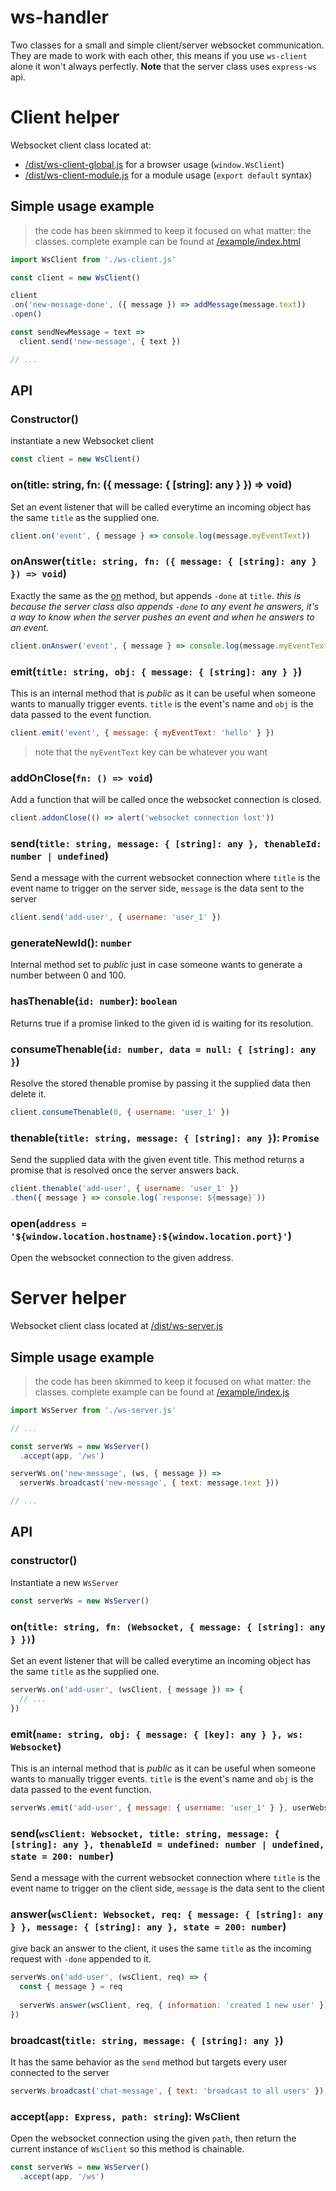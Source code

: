 # ws-handler
Two classes for a small and simple client/server websocket communication. They are made to work with each other, this means if you use `ws-client` alone it won't always perfectly.
**Note** that the server class uses `express-ws` api.

# Client helper
Websocket client class located at:
- [/dist/ws-client-global.js](/dist/ws-client-global.js) for a browser usage (`window.WsClient`)
- [/dist/ws-client-module.js](/dist/ws-client-module.js) for a module usage (`export default` syntax)

## Simple usage example
> the code has been skimmed to keep it focused on what matter: the classes.
> complete example can be found at [/example/index.html](/example/index.html)
```js
import WsClient from './ws-client.js'

const client = new WsClient()

client
.on('new-message-done', ({ message }) => addMessage(message.text))
.open()

const sendNewMessage = text =>
  client.send('new-message', { text })

// ...
```

## API

### Constructor()
instantiate a new Websocket client


```js
const client = new WsClient()
```

### on(title: string, fn: ({ message: { [string]: any } }) => void)
Set an event listener that will be called everytime an incoming object has the same `title` as the supplied one.
```js
client.on('event', { message } => console.log(message.myEventText))
```

### onAnswer(`title: string, fn: ({ message: { [string]: any } }) => void`)
Exactly the same as the [on](#on) method, but appends `-done` at `title`. _this is because the server class also appends `-done` to any event he answers, it's a way to know when the server pushes an event and when he answers to an event._

```js
client.onAnswer('event', { message } => console.log(message.myEventText))
```

### emit(`title: string, obj: { message: { [string]: any } }`)
This is an internal method that is _public_ as it can be useful when someone wants to manually trigger events. `title` is the event's name and `obj` is the data passed to the event function.

```js
client.emit('event', { message: { myEventText: 'hello' } })
```
> note that the `myEventText` key can be whatever you want

### addOnClose(`fn: () => void`)
Add a function that will be called once the websocket connection is closed.

```js
client.addonClose(() => alert('websocket connection lost'))
```

### send(`title: string, message: { [string]: any }, thenableId: number | undefined`)
Send a message with the current websocket connection where `title` is the event name to trigger on the server side, `message` is the data sent to the server

```js
client.send('add-user', { username: 'user_1' })

```

### generateNewId(): `number`
Internal method set to _public_ just in case someone wants to generate a number between 0 and 100.

### hasThenable(`id: number`): `boolean`
Returns true if a promise linked to the given id is waiting for its resolution.

### consumeThenable(`id: number, data = null: { [string]: any }`)
Resolve the stored thenable promise by passing it the supplied data then delete it.

```js
client.consumeThenable(0, { username: 'user_1' })
```

### thenable(`title: string, message: { [string]: any }`): `Promise`
Send the supplied data with the given event title. This method returns a promise that is resolved once the server answers back.

```js
client.thenable('add-user', { username: 'user_1' })
.then({ message } => console.log(`response: ${message}`))
```

### open(`address = '${window.location.hostname}:${window.location.port}'`)
Open the websocket connection to the given address.

# Server helper
Websocket client class located at [/dist/ws-server.js](/dist/ws-server.js)

## Simple usage example
> the code has been skimmed to keep it focused on what matter: the classes.
> complete example can be found at [/example/index.js](/example/index.js)
```js
import WsServer from './ws-server.js'

// ...

const serverWs = new WsServer()
  .accept(app, '/ws')

serverWs.on('new-message', (ws, { message }) => 
  serverWs.broadcast('new-message', { text: message.text }))

// ...
```

## API

### constructor()
Instantiate a new `WsServer`

```js
const serverWs = new WsServer()
```

### on(`title: string, fn: (Websocket, { message: { [string]: any } })`)
Set an event listener that will be called everytime an incoming object has the same `title` as the supplied one.

```js
serverWs.on('add-user', (wsClient, { message }) => {
  // ...
})
```

### emit(`name: string, obj: { message: { [key]: any } }, ws: Websocket`)
This is an internal method that is _public_ as it can be useful when someone wants to manually trigger events. `title` is the event's name and `obj` is the data passed to the event function.

```js
serverWs.emit('add-user', { message: { username: 'user_1' } }, userWebsocket)
```

### send(`wsClient: Websocket, title: string, message: { [string]: any }, thenableId = undefined: number | undefined, state = 200: number`)
Send a message with the current websocket connection where `title` is the event name to trigger on the client side, `message` is the data sent to the client


### answer(`wsClient: Websocket, req: { message: { [string]: any } }, message: { [string]: any }, state = 200: number`)
give back an answer to the client, it uses the same `title` as the incoming request with `-done` appended to it.

```js
serverWs.on('add-user', (wsClient, req) => {
  const { message } = req
  
  serverWs.answer(wsClient, req, { information: 'created 1 new user' })
})
```

### broadcast(`title: string, message: { [string]: any }`)
It has the same behavior as the `send` method but targets every user connected to the server

```js
serverWs.broadcast('chat-message', { text: 'broadcast to all users' })
```

### accept(`app: Express, path: string`): WsClient
Open the websocket connection using the given `path`, then return the current instance of `WsClient` so this method is chainable.

```js
const serverWs = new WsServer()
  .accept(app, '/ws')
```
